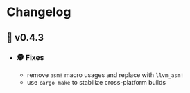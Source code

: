 # Changelog
## :banana: v0.4.3
  - ### :detective: Fixes
    - remove `asm!` macro usages and replace with `llvm_asm!`
    - use `cargo make` to stabilize cross-platform builds